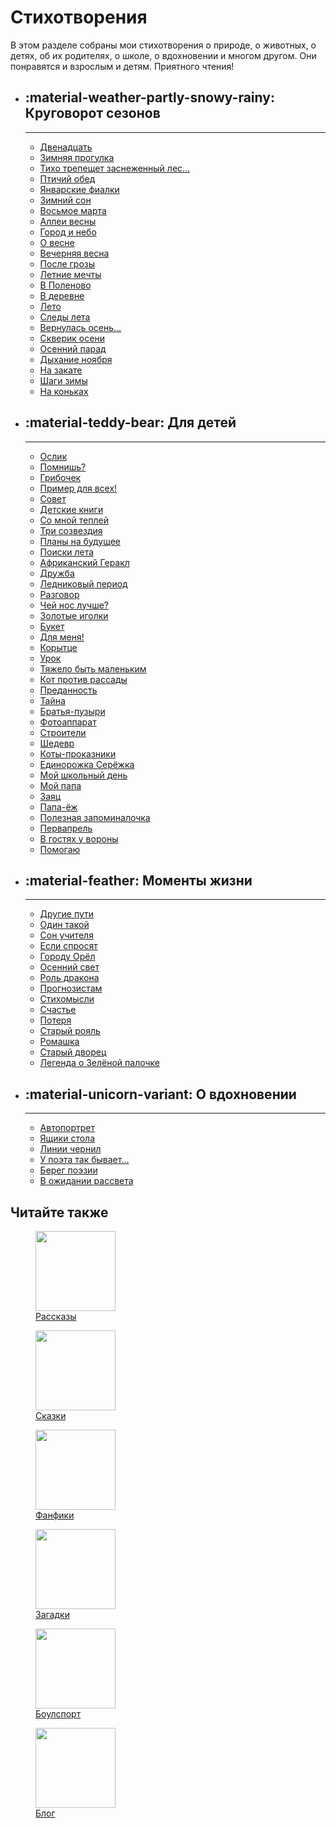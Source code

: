 # Стихотворения

В этом разделе собраны мои стихотворения о природе, о животных, о детях, об их родителях, о школе, о вдохновении и многом другом. Они понравятся и взрослым и детям. Приятного чтения!

<div class="grid cards" markdown>

-   ## :material-weather-partly-snowy-rainy: Круговорот сезонов

    ---

    * [Двенадцать](twelve.md)
    * [Зимняя прогулка](winter-walk.md)
    * [Тихо трепещет заснеженный лес...](forest-is-quivering.md)
    * [Птичий обед](avian-dinner.md)
    * [Январские фиалки](violets.md)
    * [Зимний сон](winter-dream.md)
    * [Восьмое марта](march-8.md)
    * [Аллеи весны](spring-alleys.md)
    * [Город и небо](town-and-sky.md)
    * [О весне](about-spring.md)
    * [Вечерняя весна](evening-spring.md)
    * [После грозы](after-storm.md)
    * [Летние мечты](summer-dreams.md)
    * [В Поленово](polenovo.md)
    * [В деревне](country.md)
    * [Лето](summer.md)
    * [Следы лета](summer-traces.md)
    * [Вернулась осень...](autumn-is-back.md)
    * [Скверик осени](garden-of-autumn.md)
    * [Осенний парад](autumn-parade.md)
    * [Дыхание ноября](autumn.md)
    * [На закате](sunset.md)
    * [Шаги зимы](winter.md)
    * [На коньках](skating.md)

-   ## :material-teddy-bear: Для детей

    ---

    * [Ослик](donkey.md)
    * [Помнишь?](remember.md)
    * [Грибочек](tiny-mushroom.md)
    * [Пример для всех!](example.md)
    * [Совет](advice.md)
    * [Детские книги](books-for-kids.md)
    * [Со мной теплей](warmer-with-me.md)
    * [Три созвездия](three-constellations.md)
    * [Планы на будущее](plans.md)
    * [Поиски лета](summer-search.md)
    * [Африканский Геракл](african-hercules.md)
    * [Дружба](friendship.md)
    * [Ледниковый период](ice-age.md)
    * [Разговор](talk.md)
    * [Чей нос лучше?](best-nose.md)
    * [Золотые иголки](golden-needles.md)
    * [Букет](bouquet.md)
    * [Для меня!](for-me.md)
    * [Корытце](trough.md)
    * [Урок](lesson.md)
    * [Тяжело быть маленьким](being-small.md)
    * [Кот против рассады](cat-vs-plants.md)
    * [Преданность](devotion.md)
    * [Тайна](secret.md)
    * [Братья-пузыри](bubbles.md)
    * [Фотоаппарат](photo-camera.md)
    * [Строители](builders.md)
    * [Шедевр](masterpiece.md)
    * [Коты-проказники](cats.md)
    * [Единорожка Серёжка](unicorn.md)
    * [Мой школьный день](my-school-day.md)
    * [Мой папа](my-dad.md)
    * [Заяц](the-hare.md)
    * [Папа-ёж](dad-hedgehog.md)
    * [Полезная запоминалочка](zapominalochka.md)
    * [Первапрель](april.md)
    * [В гостях у вороны](the-crow.md)
    * [Помогаю](help.md)

-   ## :material-feather: Моменты жизни

    ---

    * [Другие пути](other-ways.md)
    * [Один такой](the-one.md)
    * [Сон учителя](teacher-dream.md)
    * [Если спросят](if-they-ask.md)
    * [Городу Орёл](orel-city.md)
    * [Осенний свет](autumn-light.md)
    * [Роль дракона](dragon-role.md)
    * [Прогнозистам](weather-forecasters.md)
    * [Стихомысли](poethoughts.md)
    * [Счастье](happiness.md)
    * [Потеря](loss.md)
    * [Старый рояль](old-piano.md)
    * [Ромашка](chamomile.md)
    * [Старый дворец](old-palace.md)
    * [Легенда о Зелёной палочке](green-stick-legend.md)

-   ## :material-unicorn-variant: О вдохновении

    ---

    * [Автопортрет](self-portrait.md)
    * [Ящики стола](desk-drawer.md)
    * [Линии чернил](ink-lines.md)
    * [У поэта так бывает...](poets.md)
    * [Берег поэзии](coast-of-poetry.md)
    * [В ожидании рассвета](before-sunrise.md)

</div>

## Читайте также

<div class="figures-wrapper">

<div class="menu-figures">
<a href="../stories">
<figure><img class="menu-img" width="128" height="128" src="../images/small/snowman.jpg" />
<figcaption>Рассказы</figcaption>
</figure></a>
</div>

<div class="menu-figures">
<a href="../tales">
<figure><img class="menu-img" width="128" height="128" src="../images/small/bird-princess.jpg" />
<figcaption>Сказки</figcaption>
</figure></a>
</div>

<div class="menu-figures">
<a href="../fanfics">
<figure><img class="menu-img" width="128" height="128" src="../images/small/filiamon.jpg" />
<figcaption>Фанфики</figcaption>
</figure></a>
</div>

<div class="menu-figures">
<a href="../riddles">
<figure><img class="menu-img" width="128" height="128" src="../images/small/riddles.jpg" />
<figcaption>Загадки</figcaption>
</figure></a>
</div>

<div class="menu-figures">
<a href="../boulsport">
<figure><img class="menu-img" width="128" height="128" src="../images/small/boulsport.jpg" />
<figcaption>Боулспорт</figcaption>
</figure></a>
</div>

<div class="menu-figures">
<a href="../blog">
<figure><img class="menu-img" width="128" height="128" src="../images/small/quote.jpg" />
<figcaption>Блог</figcaption>
</figure></a>
</div>

</div>
